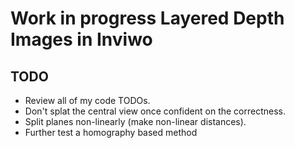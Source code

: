 # Work in progress Layered Depth Images in Inviwo

## TODO
- Review all of my code TODOs.
- Don't splat the central view once confident on the correctness.
- Split planes non-linearly (make non-linear distances).
- Further test a homography based method